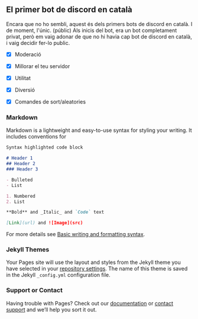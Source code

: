 ## El primer bot de discord en català

Encara que no ho sembli, aquest &eacute;s dels primers bots de discord en catal&agrave;. I de moment, l'&uacute;nic. (públic)
Als inicis del bot, era un bot completament privat, per&ograve; em vaig adonar de que no hi havia cap bot de discord en catal&agrave;, i vaig decidir fer-lo public.

- [x]  Moderació
- [x]  Millorar el teu servidor
- [x]  Utilitat
- [x]  Diversió
- [x]  Comandes de sort/aleatories


### Markdown

Markdown is a lightweight and easy-to-use syntax for styling your writing. It includes conventions for

```markdown
Syntax highlighted code block

# Header 1
## Header 2
### Header 3

- Bulleted
- List

1. Numbered
2. List

**Bold** and _Italic_ and `Code` text

[Link](url) and ![Image](src)
```

For more details see [Basic writing and formatting syntax](https://docs.github.com/en/github/writing-on-github/getting-started-with-writing-and-formatting-on-github/basic-writing-and-formatting-syntax).

### Jekyll Themes

Your Pages site will use the layout and styles from the Jekyll theme you have selected in your [repository settings](https://github.com/MrOrange9-JCT/Ezpezialet/settings/pages). The name of this theme is saved in the Jekyll `_config.yml` configuration file.

### Support or Contact

Having trouble with Pages? Check out our [documentation](https://docs.github.com/categories/github-pages-basics/) or [contact support](https://support.github.com/contact) and we’ll help you sort it out.
